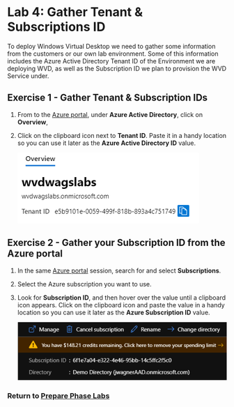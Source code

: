 # Lab 4: Gather Tenant & Subscriptions ID

To deploy Windows Virtual Desktop we need to gather some information from the customers or our own lab environment. Some of this information includes the Azure Active Directory Tenant ID of the Environment we are deploying WVD, as well as the Subscription ID we plan to provision the WVD Service under.

## Exercise 1 - Gather Tenant & Subscription IDs

1. From to the [Azure portal](https://portal.azure.com), under **Azure Active Directory**, click on **Overview**,

2. Click on the clipboard icon next to **Tenant ID**. Paste it in a handy location so you can use it later as the **Azure Active Directory ID** value.

    ![TenantID](../attachments/TenantID.png)

## Exercise 2 - Gather your Subscription ID from the Azure portal

1. In the same [Azure portal](https://portal.azure.com) session, search for and select **Subscriptions**.
2. Select the Azure subscription you want to use.
3. Look for **Subscription ID**, and then hover over the value until a clipboard icon appears. Click on the clipboard icon and paste the value in a handy location so you can use it later as the **Azure Subscription ID** value.

    ![SubscriptionID](../attachments/SubscriptionID.png)

### Return to [Prepare Phase Labs](prepare.md)
